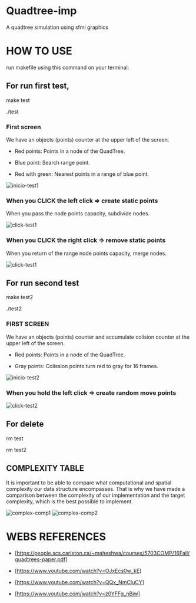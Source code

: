 # Quadtree-imp
A quadtree simulation using sfml graphics

# HOW TO USE

run makefile using this command on your terminal:

## For run first test, 

make test

./test

### First screen 

We have an objects (points) counter at the upper left of the screen.

- Red points: Points in a node of the QuadTree.

- Blue point: Search range point.

- Red with green: Nearest points in a range of blue point.

![inicio-test1](images/test1-inicio.png)

### When you CLICK the left click => create static points

When you pass the node points capacity, subdivide nodes.

![click-test1](images/test1-click.png)

### When you CLICK the right click => remove static points

When you return of the range node points capacity, merge nodes.

![click-test1](images/test1-remove.png)

## For run second test

make test2

./test2

### FIRST SCREEN

We have an objects (points) counter and accumulate colision counter at the upper left of the screen.

- Red points: Points in a node of the QuadTree.

- Gray points: Colission points turn red to gray for 16 frames.

![inicio-test2](images/test2-inicio.png)

### When you hold the left click => create random move points

![click-test2](images/test2-click.png)

## For delete 

rm test

rm test2

## COMPLEXITY TABLE

It is important to be able to compare what computational and spatial complexity our data structure encompasses. That is why we have made a comparison between the complexity of our implementation and the target complexity, which is the best possible to implement.

![complex-comp1](images/table1.png)
![complex-comp2](images/table2.png)


# WEBS REFERENCES

- [https://people.scs.carleton.ca/~maheshwa/courses/5703COMP/16Fall/quadtrees-paper.pdf]

- [https://www.youtube.com/watch?v=OJxEcs0w_kE]

- [https://www.youtube.com/watch?v=QQx_NmCIuCY]

- [https://www.youtube.com/watch?v=z0YFFg_nBjw]